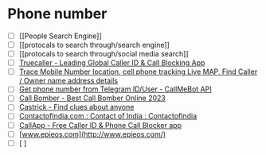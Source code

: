 # Phone number

- [ ] [[People Search Engine]]
- [ ] [[protocals to search through/search engine]]
- [ ] [[protocals to search through/social media search]]
- [ ] [Truecaller - Leading Global Caller ID & Call Blocking App](https://www.truecaller.com/)
- [ ] [Trace Mobile Number location, cell phone tracking Live MAP, Find Caller / Owner name address details](https://findandtrace.com/trace-mobile-number-location)
- [ ] [Get phone number from Telegram ID/User - CallMeBot API](https://www.callmebot.com/get-phone-number-from-telegram-user-id/)
- [ ] [Call Bomber - Best Call Bomber Online 2023](https://www.callbomberz.in/)
- [ ] [Castrick - Find clues about anyone](https://castrickclues.com/)
- [ ] [ContactofIndia.com : Contact of India : ContactofIndia](https://contactofindia.com/)
- [ ] [CallApp - Free Caller ID & Phone Call Blocker app](https://callapp.com/)
- [ ] [www.epieos.com](http://www.epieos.com/)
- [ ] [ ]